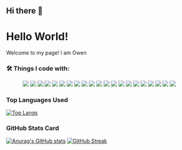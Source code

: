 ## Hi there 👋

<!--
**owood34/owood34** is a ✨ _special_ ✨ repository because its `README.md` (this file) appears on your GitHub profile.

Here are some ideas to get you started:

- 🔭 I’m currently working on ...
- 🌱 I’m currently learning ...
- 👯 I’m looking to collaborate on ...
- 🤔 I’m looking for help with ...
- 💬 Ask me about ...
- 📫 How to reach me: ...
- 😄 Pronouns: ...
- ⚡ Fun fact: ...
-->

<h1> Hello World! </h1>

<p> Welcome to my page! I am Owen</p>

<h3>🛠️ Things I code with: </h3>
<p align="center">
  <img src="https://img.shields.io/badge/-HTML5-e34c26?style=for-the-badge&logo=html5&logoColor=white" />
  <img src="https://img.shields.io/badge/-CSS-264DE4?style=for-the-badge&logo=css3" />
  <img src="https://img.shields.io/badge/JAVASCRIPT-323330?style=for-the-badge&logo=javascript&logoColor=F7DF1E" />
  <img src="https://img.shields.io/badge/-JAVA-F89820?style=for-the-badge&logo=java" />
  <img src="https://img.shields.io/badge/-C SHARP-682876?style=for-the-badge&logo=csharp" />
  <img src="https://img.shields.io/badge/-C-A9B9CB?style=for-the-badge&logo=c&logoColor=white" />
  <img src="https://img.shields.io/badge/-C++-5E97D0?style=for-the-badge&logo=cplusplus" />
  <img src="https://img.shields.io/badge/-PYTHON-FFDE57?style=for-the-badge&logo=python" />
  <img src="https://img.shields.io/badge/-BABYLON-B8464B?style=for-the-badge&logo=babylon.js" /> 
  <img src="https://img.shields.io/badge/-VUE-35495E?style=for-the-badge&logo=vue.js&logoColor=4FC08D" />
  <img src="https://img.shields.io/badge/REACT-20232A?style=for-the-badge&logo=react&logoColor=61DAFB" />
  <img src="https://img.shields.io/badge/-D3-F9A03C?style=for-the-badge&logo=d3.js&logoColor=white" />
  <img src="https://img.shields.io/badge/BOOTSTRAP-563D7C?style=for-the-badge&logo=bootstrap&logoColor=white" />
  <img src="https://img.shields.io/badge/NODE%20JS-339933?style=for-the-badge&logo=nodedotjs&logoColor=white" />
  <img src="https://img.shields.io/badge/Express%20js-000000?style=for-the-badge&logo=express&logoColor=white" />
  <img src="https://img.shields.io/badge/Blazor-512BD4?style=for-the-badge&logo=blazor&logoColor=white" />
  <img src="https://img.shields.io/badge/MONGODB-4EA94B?style=for-the-badge&logo=mongodb&logoColor=white" />
  <img src="https://img.shields.io/badge/MySQL-005C84?style=for-the-badge&logo=mysql&logoColor=white" />
  <img src="https://img.shields.io/badge/PostgreSQL-316192?style=for-the-badge&logo=postgresql&logoColor=white" />
  <img src="https://img.shields.io/badge/rabbitmq-%23FF6600.svg?&style=for-the-badge&logo=rabbitmq&logoColor=white" />
  <img src="https://img.shields.io/badge/-DOCKER-0DB7ED?style=for-the-badge&logo=docker&logoColor=white"/>
</p>

<h3> Top Languages Used </h3>

[![Top Langs](https://github-readme-stats.vercel.app/api/top-langs/?username=owood34&layout=compact&theme=light)](https://github.com/anuraghazra/github-readme-stats)

<h3> GitHub Stats Card </h3>

[![Anurag's GitHub stats](https://github-readme-stats.vercel.app/api?username=owood34)](https://github.com/owood34/github-readme-stats)
[![GitHub Streak](http://github-readme-streak-stats.herokuapp.com?user=owood34&theme=light&background=FFFFFF&title_color=red&text_color=red)](https://git.io/streak-stats)



